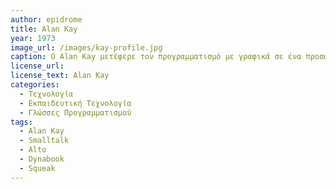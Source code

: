 ```yaml
---
author: epidrome
title: Alan Kay 
year: 1973 
image_url: /images/kay-profile.jpg
caption: Ο Alan Kay μετέφερε τον προγραμματισμό με γραφικά σε ένα προσωπικό διαδραστικό σύστημα, το οποίο σε μια εκδοχή του δημιούργησε όλα τα σύγχρονα επιτραπέζια συστήματα. Παράλληλα, ο ίδιος παραμένει με συνέπεια ένας από τους λίγους συνεχιστές της φιλοσοφίας του Douglas Engelbart με σύγχρονα συστήματα που δίνουν έμφαση στις προσωπικές δεξιότητες και στην εκφραστική δύναμη, παρά στην ευχρηστία ως βολικότητα. 
license_url:
license_text: Alan Kay
categories:
  - Τεχνολογία 
  - Εκπαιδευτική Τεχνολογία 
  - Γλώσσες Προγραμματισμού
tags:
  - Alan Kay 
  - Smalltalk
  - Alto
  - Dynabook
  - Squeak
---
```

